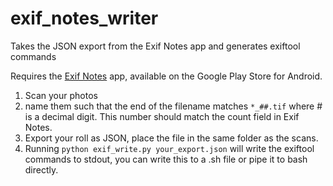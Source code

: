 # exif_notes_writer
Takes the JSON export from the Exif Notes app and generates exiftool commands

Requires the [Exif Notes](https://play.google.com/store/apps/details?id=com.tommihirvonen.exifnotes&pcampaignid=web_share) app, available on the Google Play Store for Android.

1. Scan your photos
2. name them such that the end of the filename matches `*_##.tif` where # is a decimal digit. This number should match the count field in Exif Notes.
2. Export your roll as JSON, place the file in the same folder as the scans.
3. Running `python exif_write.py your_export.json` will write the exiftool commands to stdout, you can write this to a .sh file or pipe it to bash directly.
